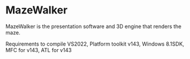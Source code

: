 # MazeWalker
MazeWalker is the presentation software and 3D engine that renders the maze.



Requirements to compile VS2022, Platform toolkit v143, Windows 8.1SDK, MFC for v143, ATL for v143
